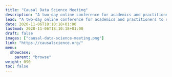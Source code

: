 ```yaml
---
title: "Causal Data Science Meeting"
description: "A two-day online conference for academics and practitioners to share their advances in causal inference."
lead: "A two-day online conference for academics and practitioners to share their advances in causal inference. This year's event is jointly organized by Maastricht University and Copenhagen Business School."
date: 2020-11-06T18:10:18+01:00
lastmod: 2020-11-06T18:10:18+01:00
draft: false
images: ["causal-data-science-meeting.png"]
link: "https://causalscience.org/"
menu: 
  showcase:
    parent: "browse"
weight: 090
toc: false
---
```

